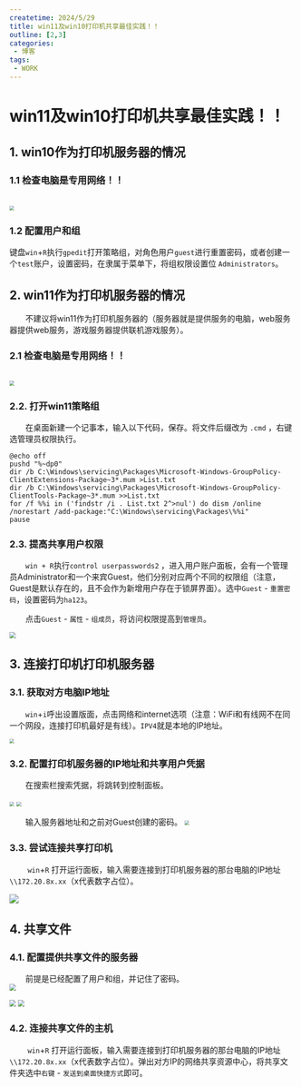 ```yaml
---
createtime: 2024/5/29
title: win11及win10打印机共享最佳实践！！
outline: [2,3]
categories:
 - 博客
tags:
 - WORK
---
```

# win11及win10打印机共享最佳实践！！

## 1. win10作为打印机服务器的情况
### 1.1 检查电脑是专用网络！！
<br/>
<img src="https://gitee.com/zhangjunjiee/article-images/raw/master/images/202405302243968.png" style="zoom:52%;"/>

### 1.2 配置用户和组


键盘`win`+`R`执行`gpedit`打开策略组，对角色用户`guest`进行重置密码，或者创建一个`test`账户，设置密码，在隶属于菜单下，将组权限设置位 `Administrators`。

## 2. win11作为打印机服务器的情况

&emsp;&emsp;不建议将win11作为打印机服务器的（服务器就是提供服务的电脑，web服务器提供web服务，游戏服务器提供联机游戏服务）。

### 2.1 检查电脑是专用网络！！
<br/>
<img src="https://gitee.com/zhangjunjiee/article-images/raw/master/images/202405302132153.png" style="zoom:52%;"/>

### 2.2. 打开win11策略组

&emsp;&emsp;在桌面新建一个记事本，输入以下代码，保存。将文件后缀改为 `.cmd` ，右键选管理员权限执行。
```sh:no-line-numbers
@echo off
pushd "%~dp0"
dir /b C:\Windows\servicing\Packages\Microsoft-Windows-GroupPolicy-ClientExtensions-Package~3*.mum >List.txt
dir /b C:\Windows\servicing\Packages\Microsoft-Windows-GroupPolicy-ClientTools-Package~3*.mum >>List.txt
for /f %%i in ('findstr /i . List.txt 2^>nul') do dism /online /norestart /add-package:"C:\Windows\servicing\Packages\%%i"
pause

```
### 2.3. 提高共享用户权限

&emsp;&emsp;`win + R`执行`control userpasswords2` ，进入用户账户面板，会有一个管理员Administrator和一个来宾Guest，他们分别对应两个不同的权限组（注意，Guest是默认存在的，且不会作为新增用户存在于锁屏界面）。选中`Guest` - `重置密码`，设置密码为`ha123`。

&emsp;&emsp;点击`Guest` - `属性` - `组成员`，将访问权限提高到`管理员`。

<img src="https://gitee.com/zhangjunjiee/article-images/raw/master/images/202405292336293.png" style="zoom:66%;"/>

## 3. 连接打印机打印机服务器
### 3.1. 获取对方电脑IP地址

&emsp;&emsp;`win`+`i`呼出设置版面，点击网络和internet选项（注意：WiFi和有线网不在同一个网段，连接打印机最好是有线）。`IPV4`就是本地的IP地址。

<img src="https://gitee.com/zhangjunjiee/article-images/raw/master/images/202405292347231.png" style="zoom:53%;"/>

### 3.2. 配置打印机服务器的IP地址和共享用户凭据

&emsp;&emsp;在搜索栏搜索凭据，将跳转到控制面板。

<img src="https://gitee.com/zhangjunjiee/article-images/raw/master/images/202405292358493.png" style="zoom:52%;"/>

<img src="https://gitee.com/zhangjunjiee/article-images/raw/master/images/202405300000014.png" style="zoom:52%;"/>

&emsp;&emsp;输入服务器地址和之前对Guest创建的密码。
<img src="https://gitee.com/zhangjunjiee/article-images/raw/master/images/202405300001182.png" style="zoom:52%;"/>

### 3.3. 尝试连接共享打印机

&emsp;&emsp; `win`+`R` 打开运行面板，输入需要连接到打印机服务器的那台电脑的IP地址`\\172.20.8x.xx`（x代表数字占位）。

<img src="https://gitee.com/zhangjunjiee/article-images/raw/master/images/202405302142228.png"/>


## 4. 共享文件

### 4.1. 配置提供共享文件的服务器
&emsp;&emsp;前提是已经配置了用户和组，并记住了密码。
<br/>
<img src="https://gitee.com/zhangjunjiee/article-images/raw/master/images/202405302243949.png" style="zoom:70%;"/>

<img src="https://gitee.com/zhangjunjiee/article-images/raw/master/images/202405302255352.png" style="zoom:70%;"/>
<img src="https://gitee.com/zhangjunjiee/article-images/raw/master/images/202405302246938.png" style="zoom:70%;"/>

### 4.2. 连接共享文件的主机
&emsp;&emsp; `win`+`R` 打开运行面板，输入需要连接到打印机服务器的那台电脑的IP地址`\\172.20.8x.xx`（x代表数字占位）。弹出对方IP的网络共享资源中心，将共享文件夹选中`右键` - `发送到桌面快捷方式`即可。
